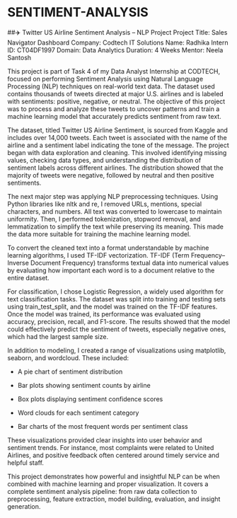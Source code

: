 # SENTIMENT-ANALYSIS
##✈️ Twitter US Airline Sentiment Analysis – NLP Project
Project Title: Sales Navigator Dashboard
Company: Codtech IT Solutions
Name: Radhika
Intern ID: CT04DF1997
Domain: Data Analytics
Duration: 4 Weeks
Mentor: Neela Santosh

This project is part of Task 4 of my Data Analyst Internship at CODTECH, focused on performing Sentiment Analysis using Natural Language Processing (NLP) techniques on real-world text data. The dataset used contains thousands of tweets directed at major U.S. airlines and is labeled with sentiments: positive, negative, or neutral. The objective of this project was to process and analyze these tweets to uncover patterns and train a machine learning model that accurately predicts sentiment from raw text.

The dataset, titled Twitter US Airline Sentiment, is sourced from Kaggle and includes over 14,000 tweets. Each tweet is associated with the name of the airline and a sentiment label indicating the tone of the message. The project began with data exploration and cleaning. This involved identifying missing values, checking data types, and understanding the distribution of sentiment labels across different airlines. The distribution showed that the majority of tweets were negative, followed by neutral and then positive sentiments.

The next major step was applying NLP preprocessing techniques. Using Python libraries like nltk and re, I removed URLs, mentions, special characters, and numbers. All text was converted to lowercase to maintain uniformity. Then, I performed tokenization, stopword removal, and lemmatization to simplify the text while preserving its meaning. This made the data more suitable for training the machine learning model.

To convert the cleaned text into a format understandable by machine learning algorithms, I used TF-IDF vectorization. TF-IDF (Term Frequency–Inverse Document Frequency) transforms textual data into numerical values by evaluating how important each word is to a document relative to the entire dataset.

For classification, I chose Logistic Regression, a widely used algorithm for text classification tasks. The dataset was split into training and testing sets using train_test_split, and the model was trained on the TF-IDF features. Once the model was trained, its performance was evaluated using accuracy, precision, recall, and F1-score. The results showed that the model could effectively predict the sentiment of tweets, especially negative ones, which had the largest sample size.

In addition to modeling, I created a range of visualizations using matplotlib, seaborn, and wordcloud. These included:

- A pie chart of sentiment distribution

- Bar plots showing sentiment counts by airline

- Box plots displaying sentiment confidence scores

- Word clouds for each sentiment category

- Bar charts of the most frequent words per sentiment class

These visualizations provided clear insights into user behavior and sentiment trends. For instance, most complaints were related to United Airlines, and positive feedback often centered around timely service and helpful staff.

This project demonstrates how powerful and insightful NLP can be when combined with machine learning and proper visualization. It covers a complete sentiment analysis pipeline: from raw data collection to preprocessing, feature extraction, model building, evaluation, and insight generation.
